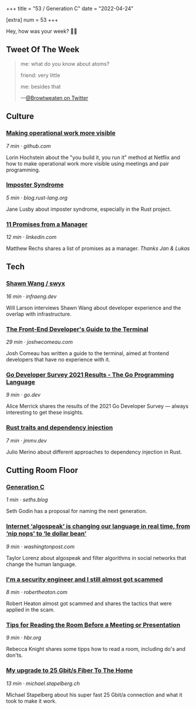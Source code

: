 +++
title = "53 / Generation C"
date = "2022-04-24"

[extra]
num = 53
+++

Hey, how was your week? ✌🏻

## Tweet Of The Week

> me: what do you know about atoms?
>
> friend: very little
>
> me: besides that
>
> —[@Browtweaten on Twitter](https://twitter.com/Browtweaten/status/1516834339396493312)

## Culture

### [Making operational work more visible](https://github.com/readme/guides/ops-work-visible)
_7 min · github.com_

Lorin Hochstein about the "you build it, you run it" method at Netflix and how to make operational work more visible using meetings and pair programming.

### [Imposter Syndrome](https://blog.rust-lang.org/inside-rust/2022/04/19/imposter-syndrome.html)
_5 min · blog.rust-lang.org_

Jane Lusby about imposter syndrome, especially in the Rust project.

### [11 Promises from a Manager](https://www.linkedin.com/posts/matthewrechs_11-promises-from-a-manager-1-well-have-activity-6921531546298384384-C94R/)
_12 min · linkedin.com_

Matthew Rechs shares a list of promises as a manager. _Thanks Jan & Lukas_

## Tech
### [Shawn Wang / swyx](https://infraeng.dev/swyx/)
_16 min · infraeng.dev_

Will Larson interviews Shawn Wang about developer experience and the overlap with infrastructure.

### [The Front-End Developer's Guide to the Terminal](https://www.joshwcomeau.com/javascript/terminal-for-js-devs/)
_29 min · joshwcomeau.com_

Josh Comeau has written a guide to the terminal, aimed at frontend developers that have no experience with it. 

### [Go Developer Survey 2021 Results - The Go Programming Language](https://go.dev/blog/survey2021-results)
_9 min · go.dev_

Alice Merrick shares the results of the 2021 Go Developer Survey — always interesting to get these insights.

### [Rust traits and dependency injection](https://jmmv.dev/2022/04/rust-traits-and-dependency-injection.html)
_7 min · jmmv.dev_

Julio Merino about different approaches to dependency injection in Rust.

## Cutting Room Floor
### [Generation C](https://seths.blog/2022/04/generation-c)
_1 min · seths.blog_

Seth Godin has a proposal for naming the next generation.

### [Internet ‘algospeak’ is changing our language in real time, from ‘nip nops’ to ‘le dollar bean’](https://www.washingtonpost.com/technology/2022/04/08/algospeak-tiktok-le-dollar-bean/)
_9 min · washingtonpost.com_

Taylor Lorenz about algospeak and filter algorithms in social networks that change the human language.

### [I'm a security engineer and I still almost got scammed](https://robertheaton.com/almost-scammed/)
_8 min · robertheaton.com_

Robert Heaton almost got scammed and shares the tactics that were applied in the scam.

### [Tips for Reading the Room Before a Meeting or Presentation](https://hbr.org/2018/05/tips-for-reading-the-room-before-a-meeting-or-presentation)
_9 min · hbr.org_

Rebecca Knight shares some tipps how to read a room, including do's and don'ts.

### [My upgrade to 25 Gbit/s Fiber To The Home](https://michael.stapelberg.ch/posts/2022-04-23-fiber7-25gbit-upgrade/)
_13 min · michael.stapelberg.ch_

Michael Stapelberg about his super fast 25 Gbit/a connection and what it took to make it work.
